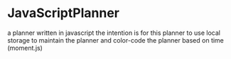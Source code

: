 # JavaScriptPlanner
a planner written in javascript 
the intention is for this planner to use local storage to maintain the planner and color-code the planner based on time (moment.js)
